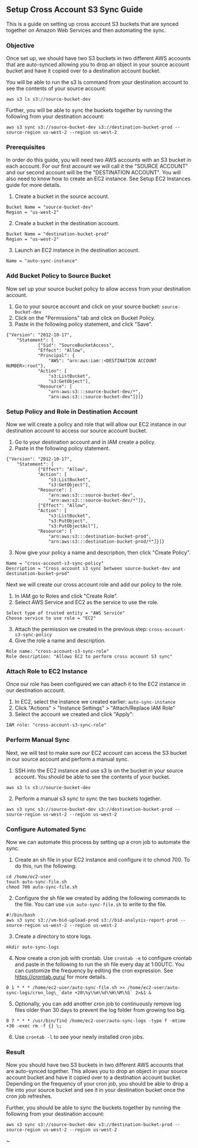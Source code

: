 ## Setup Cross Account S3 Sync Guide
This is a guide on setting up cross account S3 buckets that are synced together on Amazon Web Services and then automating the sync.

### Objective
Once set up, we should have two S3 buckets in two different AWS accounts that are auto-synced allowing you to drop an object in your source account bucket and have it copied over to a destination account bucket.

You will be able to run the s3 ls command from your destination account to see the contents of your source account:
```
aws s3 ls s3://source-bucket-dev
```
Further, you will be able to sync the buckets together by running the following from your destination account:
```
aws s3 sync s3://source-bucket-dev s3://destination-bucket-prod --source-region us-west-2 --region us-west-2
```

### Prerequisites
In order do this guide, you will need two AWS accounts with an S3 bucket in each account. For our first account we will call it the "SOURCE ACCOUNT" and our second account will be the "DESTINATION ACCOUNT". You will also need to know how to create an EC2 instance. See Setup EC2 Instances guide for more details.

1. Create a bucket in the source account.
```
Bucket Name = "source-bucket-dev"
Region = "us-west-2"
```
2. Create a bucket in the destination account.
```
Bucket Name = "destination-bucket-prod"
Region = "us-west-2"
```
3. Launch an EC2 instance in the destination account.
```
Name = "auto-sync-instance"
```

### Add Bucket Policy to Source Bucket
Now set up your source bucket policy to allow access from your destination account.

1. Go to your source account and click on your source bucket: ```source-bucket-dev```
2. Click on the "Permissions" tab and click on Bucket Policy.
3. Paste in the following policy statement, and click "Save".
```
{"Version": "2012-10-17",
    "Statement": [
            {"Sid": "SourceBucketAccess",
            "Effect": "Allow",
            "Principal": {
                "AWS": "arn:aws:iam::<DESTINATION ACCOUNT NUMBER>:root"},
            "Action": [
                "s3:ListBucket",
                "s3:GetObject"],
            "Resource": [
                "arn:aws:s3:::source-bucket-dev/*",
                "arn:aws:s3:::source-bucket-dev"]}]}
```

### Setup Policy and Role in Destination Account
Now we will create a policy and role that will allow our EC2 instance in our destination account to access our source account bucket.

1. Go to your destination account and in IAM create a policy.
2. Paste in the following policy statement.
```
{"Version": "2012-10-17",
    "Statement": [
            {"Effect": "Allow",
            "Action": [
                "s3:ListBucket",
                "s3:GetObject"],
            "Resource": [
                "arn:aws:s3:::source-bucket-dev",
                "arn:aws:s3:::source-bucket-dev/*"]},
            {"Effect": "Allow",
            "Action": [
                "s3:ListBucket",
                "s3:PutObject",
                "s3:PutObjectAcl"],
            "Resource": [
                "arn:aws:s3:::destination-bucket-prod",
                "arn:aws:s3:::destination-bucket-prod/*"]}]}
```
3. Now give your policy a name and description, then click "Create Policy".
```
Name = "cross-account-s3-sync-policy"
Description = "Cross account s3 sync between source-bucket-dev and destination-bucket-prod"
```

Next we will create our cross account role and add our policy to the role.

1. In IAM go to Roles and click "Create Role".
2. Select AWS Service and EC2 as the service to use the role.
```
Select type of trusted entity = "AWS Service"
Choose service to use role = "EC2"
```
3. Attach the permission we created in the previous step: ```cross-account-s3-sync-policy```
4. Give the role a name and description.
```
Role name: "cross-account-s3-sync-role"
Role description: "Allows EC2 to perform cross account S3 sync"
```

### Attach Role to EC2 Instance
Once our role has been configured we can attach it to the EC2 instance in our destination account.

1. In EC2, select the instance we created earlier: ```auto-sync-instance```
2. Click "Actions" > "Instance Settings" > "Attach/Replace IAM Role"
3. Select the account we created and click "Apply":
```
IAM role: "cross-account-s3-sync-role"
```

### Perform Manual Sync
Next, we will test to make sure our EC2 account can access the S3 bucket in our source account and perform a manual sync.

1. SSH into the EC2 instance and use s3 ls on the bucket in your source account. You should be able to see the contents of your bucket.
```
aws s3 ls s3://source-bucket-dev
```
2. Perform a manual s3 sync to sync the two buckets together.
```
aws s3 sync s3://source-bucket-dev s3://destination-bucket-prod --source-region us-west-2 --region us-west-2
```

### Configure Automated Sync
Now we can automate this process by setting up a cron job to automate the sync.

1. Create an sh file in your EC2 instance and configure it to chmod 700. To do this, run the following:
```
cd /home/ec2-user
touch auto-sync-file.sh
chmod 700 auto-sync-file.sh
```
2. Configure the sh file we created by adding the following commands to the file. You can use ```vim auto-sync-file.sh``` to write to the file.
```
#!/bin/bash
aws s3 sync s3://vm-bid-upload-prod s3://bid-analysis-report-prod --source-region us-west-2 --region us-west-2
```
3. Create a directory to store logs.
```
mkdir auto-sync-logs
```
4. Now create a cron job with crontab. Use ```crontab -e``` to configure crontab and paste in the following to run the sh file every day at 1:00UTC. You can customize the frequency by editing the cron expression. See https://crontab.guru/ for more details.
```
0 1 * * * /home/ec2-user/auto-sync-file.sh >> /home/ec2-user/auto-sync-logs/cron_log\_`date +20\%y\%m\%d\%H\%M\%S` 2>&1 &
```
5. Optionally, you can add another cron job to continuously remove log files older than 30 days to prevent the log folder from growing too big.
```
0 7 * * * /usr/bin/find /home/ec2-user/auto-sync-logs -type f -mtime +30 -exec rm -f {} \;
```
6. Use ```crontab -l``` to see your newly installed cron jobs.

### Result
Now you should have two S3 buckets in two different AWS accounts that are auto-synced together. This allows you to drop an object in your source account bucket and have it copied over to a destination account bucket. Depending on the frequency of your cron job, you should be able to drop a file into your source bucket and see it in your destination bucket once the cron job refreshes.

Further, you should be able to sync the buckets together by running the following from your destination account:
```
aws s3 sync s3://source-bucket-dev s3://destination-bucket-prod --source-region us-west-2 --region us-west-2
```
~
